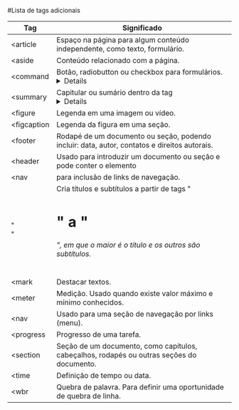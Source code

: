 
#Lista de tags adicionais

| Tag | Significado |
| ------ | ------ |
| <article |Espaço na página para algum conteúdo independente, como texto, formulário.|
| <aside | Conteúdo relacionado com a página. |
| <command| Botão, radiobutton ou checkbox para formulários.<details>Detalhamento de uma parte da página. |
| <summary| Capitular ou sumário dentro da tag <details>. |
| <figure | Legenda em uma imagem ou vídeo. |
| <figcaption | Legenda da figura em uma seção. |
| <footer | Rodapé de um documento ou seção, podendo incluir: data, autor, contatos e direitos autorais. |
| <header |Usado para introduzir um documento ou seção e pode conter o elemento |
| <nav | para inclusão de links de navegação. |
| "<hgroup>" | Cria títulos e subtítulos a partir de tags "<h1>" a "<h6>", em que o maior é o título e os outros são subtítulos. |
| <mark | Destacar textos. |
| <meter | Medição. Usado quando existe valor máximo e mínimo conhecidos. |
| <nav | Usado para uma seção de navegação por links (menu). |
| <progress | Progresso de uma tarefa. |
| <section | Seção de um documento, como capítulos, cabeçalhos, rodapés ou outras seções do documento. |
| <time | Definição de tempo ou data. |
| <wbr | Quebra de palavra. Para definir uma oportunidade de quebra de linha. |
